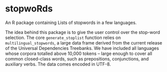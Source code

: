 # stopwoRds

An R package containing Lists of stopwords in a few languages.

The idea behind this package is to give the user control over the stop-word 
selection. The core `generate_stoplist` function relies on 
`multilingual_stopwords`, a large data frame derived from the current 
release of the Universal Dependencies Treebanks. We have included all languages 
whose corpora totalled above 10,000 tokens – large enough to cover all common 
closed-class words, such as prepositions, conjunctions, and auxiliary verbs.
The data comes encoded in UTF-8. 
